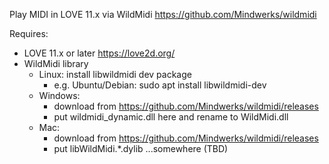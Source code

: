 Play MIDI in LOVE 11.x via WildMidi https://github.com/Mindwerks/wildmidi

Requires:
- LOVE 11.x or later https://love2d.org/
- WildMidi library
	- Linux: install libwildmidi dev package
		- e.g. Ubuntu/Debian: sudo apt install libwildmidi-dev
	- Windows:
		- download from https://github.com/Mindwerks/wildmidi/releases
		- put wildmidi_dynamic.dll here and rename to WildMidi.dll
	- Mac:
		- download from https://github.com/Mindwerks/wildmidi/releases
		- put libWildMidi.*.dylib ...somewhere (TBD)
